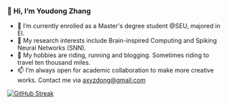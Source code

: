 ### 👋 Hi, I’m Youdong Zhang
- 👀 I’m currently enrolled as a Master's degree student @SEU, majored in EI.
- 🌱 My research interests include Brain-inspired Computing and Spiking Neural Networks (SNN). 
- 💞️ My hobbies are riding, running and blogging. Sometimes riding to travel ten thousand miles.
- 📫 I’m always open for academic collaboration to make more creative works. Contact me via axyzdong@gmail.com


[![GitHub Streak](https://streak-stats.demolab.com?user=AXYZdong)](https://git.io/streak-stats)


<!---
AXYZdong/AXYZdong is a ✨ special ✨ repository because its `README.md` (this file) appears on your GitHub profile.
You can click the Preview link to take a look at your changes.
--->
